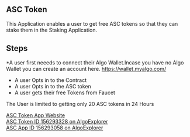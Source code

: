
## ASC Token 
This Application enables a user to get free ASC tokens so that they can stake them in the Staking Application.
## Steps
*A user first neeeds to connect their Algo Wallet.Incase you have no Algo Wallet you can create an account here.
https://wallet.myalgo.com/
* A user Opts in to the Contract
* A user Opts in to the ASC token
* A user gets their free Tokens from Faucet

The  User is limited to getting only 20 ASC tokens in 24 Hours

[ASC Token App Website](https://guileless-trifle-c4da5f.netlify.app/)  
[ASC Token ID 156293328 on AlgoExplorer](https://testnet.algoexplorer.io/asset/156293328)  
[ASC App ID 156293058 on AlgoExplorer](https://testnet.algoexplorer.io/application/156293058)  
